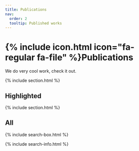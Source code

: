 ```yaml
---
title: Publications
nav:
  order: 2
  tooltip: Published works
---
```


# {% include icon.html icon="fa-regular fa-file" %}Publications

We do very cool work, check it out.

{% include section.html %}

## Highlighted


{% include section.html %}

## All

{% include search-box.html %}

{% include search-info.html %}

